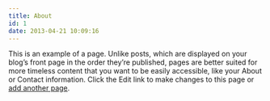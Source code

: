 ```yaml
---
title: About
id: 1
date: 2013-04-21 10:09:16
---
```


This is an example of a page. Unlike posts, which are displayed on your blog’s front page in the order they’re published, pages are better suited for more timeless content that you want to be easily accessible, like your About or Contact information. Click the Edit link to make changes to this page or [add another page](/wp-admin/post-new.php?post_type=page "Direct link to Add New in the Admin Dashboard").